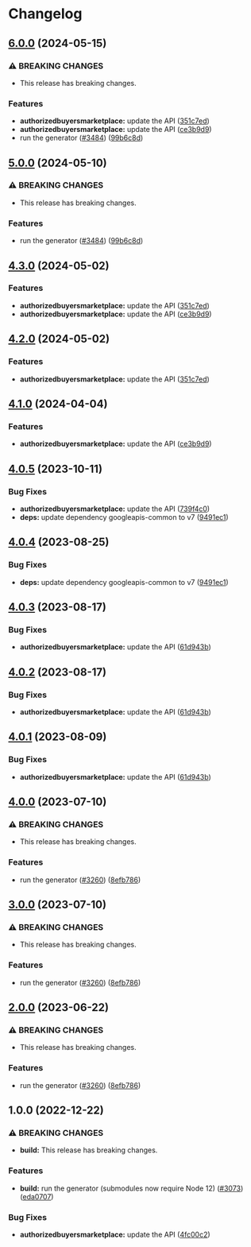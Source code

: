 # Changelog

## [6.0.0](https://github.com/a2425rdl/google-api-nodejs-client/compare/authorizedbuyersmarketplace-v5.0.0...authorizedbuyersmarketplace-v6.0.0) (2024-05-15)


### ⚠ BREAKING CHANGES

* This release has breaking changes.

### Features

* **authorizedbuyersmarketplace:** update the API ([351c7ed](https://github.com/a2425rdl/google-api-nodejs-client/commit/351c7edca745cf8d996963e6816811eaaca09a04))
* **authorizedbuyersmarketplace:** update the API ([ce3b9d9](https://github.com/a2425rdl/google-api-nodejs-client/commit/ce3b9d9cd6943d210729caea8e10f0b3d9ae5871))
* run the generator ([#3484](https://github.com/a2425rdl/google-api-nodejs-client/issues/3484)) ([99b6c8d](https://github.com/a2425rdl/google-api-nodejs-client/commit/99b6c8de5beb8447d177048a64a977ee39ee5ee6))

## [5.0.0](https://github.com/googleapis/google-api-nodejs-client/compare/authorizedbuyersmarketplace-v4.3.0...authorizedbuyersmarketplace-v5.0.0) (2024-05-10)


### ⚠ BREAKING CHANGES

* This release has breaking changes.

### Features

* run the generator ([#3484](https://github.com/googleapis/google-api-nodejs-client/issues/3484)) ([99b6c8d](https://github.com/googleapis/google-api-nodejs-client/commit/99b6c8de5beb8447d177048a64a977ee39ee5ee6))

## [4.3.0](https://github.com/googleapis/google-api-nodejs-client/compare/authorizedbuyersmarketplace-v4.2.0...authorizedbuyersmarketplace-v4.3.0) (2024-05-02)


### Features

* **authorizedbuyersmarketplace:** update the API ([351c7ed](https://github.com/googleapis/google-api-nodejs-client/commit/351c7edca745cf8d996963e6816811eaaca09a04))
* **authorizedbuyersmarketplace:** update the API ([ce3b9d9](https://github.com/googleapis/google-api-nodejs-client/commit/ce3b9d9cd6943d210729caea8e10f0b3d9ae5871))

## [4.2.0](https://github.com/googleapis/google-api-nodejs-client/compare/authorizedbuyersmarketplace-v4.1.0...authorizedbuyersmarketplace-v4.2.0) (2024-05-02)


### Features

* **authorizedbuyersmarketplace:** update the API ([351c7ed](https://github.com/googleapis/google-api-nodejs-client/commit/351c7edca745cf8d996963e6816811eaaca09a04))

## [4.1.0](https://github.com/googleapis/google-api-nodejs-client/compare/authorizedbuyersmarketplace-v4.0.5...authorizedbuyersmarketplace-v4.1.0) (2024-04-04)


### Features

* **authorizedbuyersmarketplace:** update the API ([ce3b9d9](https://github.com/googleapis/google-api-nodejs-client/commit/ce3b9d9cd6943d210729caea8e10f0b3d9ae5871))

## [4.0.5](https://github.com/googleapis/google-api-nodejs-client/compare/authorizedbuyersmarketplace-v4.0.4...authorizedbuyersmarketplace-v4.0.5) (2023-10-11)


### Bug Fixes

* **authorizedbuyersmarketplace:** update the API ([739f4c0](https://github.com/googleapis/google-api-nodejs-client/commit/739f4c0e80b3d2ab8135d8e7d975ee25f94df17c))
* **deps:** update dependency googleapis-common to v7 ([9491ec1](https://github.com/googleapis/google-api-nodejs-client/commit/9491ec1cdc3c413e7d73edcfcd59cf5c28a7c855))

## [4.0.4](https://github.com/googleapis/google-api-nodejs-client/compare/authorizedbuyersmarketplace-v4.0.3...authorizedbuyersmarketplace-v4.0.4) (2023-08-25)


### Bug Fixes

* **deps:** update dependency googleapis-common to v7 ([9491ec1](https://github.com/googleapis/google-api-nodejs-client/commit/9491ec1cdc3c413e7d73edcfcd59cf5c28a7c855))

## [4.0.3](https://github.com/googleapis/google-api-nodejs-client/compare/authorizedbuyersmarketplace-v4.0.2...authorizedbuyersmarketplace-v4.0.3) (2023-08-17)


### Bug Fixes

* **authorizedbuyersmarketplace:** update the API ([61d943b](https://github.com/googleapis/google-api-nodejs-client/commit/61d943be060a702f2c19d88115d5361acce74a55))

## [4.0.2](https://github.com/googleapis/google-api-nodejs-client/compare/authorizedbuyersmarketplace-v4.0.1...authorizedbuyersmarketplace-v4.0.2) (2023-08-17)


### Bug Fixes

* **authorizedbuyersmarketplace:** update the API ([61d943b](https://github.com/googleapis/google-api-nodejs-client/commit/61d943be060a702f2c19d88115d5361acce74a55))

## [4.0.1](https://github.com/googleapis/google-api-nodejs-client/compare/authorizedbuyersmarketplace-v4.0.0...authorizedbuyersmarketplace-v4.0.1) (2023-08-09)


### Bug Fixes

* **authorizedbuyersmarketplace:** update the API ([61d943b](https://github.com/googleapis/google-api-nodejs-client/commit/61d943be060a702f2c19d88115d5361acce74a55))

## [4.0.0](https://github.com/googleapis/google-api-nodejs-client/compare/authorizedbuyersmarketplace-v3.0.0...authorizedbuyersmarketplace-v4.0.0) (2023-07-10)


### ⚠ BREAKING CHANGES

* This release has breaking changes.

### Features

* run the generator ([#3260](https://github.com/googleapis/google-api-nodejs-client/issues/3260)) ([8efb786](https://github.com/googleapis/google-api-nodejs-client/commit/8efb7861b7da4bc1472a4b654e46f90b29fbff20))

## [3.0.0](https://github.com/googleapis/google-api-nodejs-client/compare/authorizedbuyersmarketplace-v2.0.0...authorizedbuyersmarketplace-v3.0.0) (2023-07-10)


### ⚠ BREAKING CHANGES

* This release has breaking changes.

### Features

* run the generator ([#3260](https://github.com/googleapis/google-api-nodejs-client/issues/3260)) ([8efb786](https://github.com/googleapis/google-api-nodejs-client/commit/8efb7861b7da4bc1472a4b654e46f90b29fbff20))

## [2.0.0](https://github.com/googleapis/google-api-nodejs-client/compare/authorizedbuyersmarketplace-v1.0.0...authorizedbuyersmarketplace-v2.0.0) (2023-06-22)


### ⚠ BREAKING CHANGES

* This release has breaking changes.

### Features

* run the generator ([#3260](https://github.com/googleapis/google-api-nodejs-client/issues/3260)) ([8efb786](https://github.com/googleapis/google-api-nodejs-client/commit/8efb7861b7da4bc1472a4b654e46f90b29fbff20))

## 1.0.0 (2022-12-22)


### ⚠ BREAKING CHANGES

* **build:** This release has breaking changes.

### Features

* **build:** run the generator (submodules now require Node 12) ([#3073](https://github.com/googleapis/google-api-nodejs-client/issues/3073)) ([eda0707](https://github.com/googleapis/google-api-nodejs-client/commit/eda07079dadab46a80b6f9ede618f4f43030169e))


### Bug Fixes

* **authorizedbuyersmarketplace:** update the API ([4fc00c2](https://github.com/googleapis/google-api-nodejs-client/commit/4fc00c223ef4792e8dee52ab0a11705a3b1ee455))

